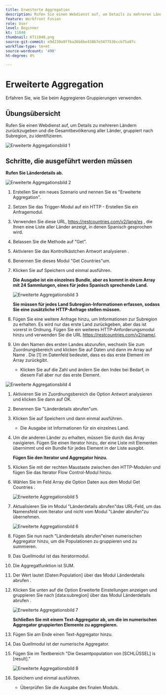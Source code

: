 ```yaml
---
title: Erweiterte Aggregation
description: Rufen Sie einen Webdienst auf, um Details zu mehreren Ländern zurückzugeben und die Population nach Unterregion zu identifizieren.
feature: Workfront Fusion
role: User
level: Beginner
kt: 11048
thumbnail: KT11048.png
source-git-commit: e9d230a9ffba26b6be43867e3477536ccb75a97c
workflow-type: tm+mt
source-wordcount: '490'
ht-degree: 0%

---
```



# Erweiterte Aggregation

Erfahren Sie, wie Sie beim Aggregieren Gruppierungen verwenden.

## Übungsübersicht

Rufen Sie einen Webdienst auf, um Details zu mehreren Ländern zurückzugeben und die Gesamtbevölkerung aller Länder, gruppiert nach Subregion, zu identifizieren.

![Erweiterte Aggregationsbild 1](../12-exercises/assets/advanced-aggregation-walkthrough-1.png)

## Schritte, die ausgeführt werden müssen

**Rufen Sie Länderdetails ab.**

![Erweiterte Aggregationsbild 2](../12-exercises/assets/advanced-aggregation-walkthrough-2.png)

1. Erstellen Sie ein neues Szenario und nennen Sie es &quot;Erweiterte Aggregation&quot;.
1. Setzen Sie das Trigger-Modul auf ein HTTP - Erstellen Sie ein Anfragemodul.
1. Verwenden Sie diese URL, https://restcountries.com/v2/lang/es , die Ihnen eine Liste aller Länder anzeigt, in denen Spanisch gesprochen wird.
1. Belassen Sie die Methode auf &quot;Get&quot;.
1. Aktivieren Sie das Kontrollkästchen Antwort analysieren .
1. Benennen Sie dieses Modul &quot;Get Countries&quot;um.
1. Klicken Sie auf Speichern und einmal ausführen.

   **Die Ausgabe ist ein einzelnes Bundle, aber es kommt in einem Array mit 24 Sammlungen, eines für jedes Spanisch sprechende Land.**

   ![Erweiterte Aggregationsbild 3](../12-exercises/assets/advanced-aggregation-walkthrough-3.png)

   **Sie müssen für jedes Land Subregion-Informationen erfassen, sodass Sie eine zusätzliche HTTP-Anfrage stellen müssen.**

1. Fügen Sie eine weitere Anfrage hinzu, um Informationen zur Subregion zu erhalten. Es wird nur das erste Land zurückgeben, aber das ist vorerst in Ordnung. Fügen Sie ein weiteres HTTP-Anforderungsmodul hinzu und verwenden Sie die URL https://restcountries.com/v2/name/.
1. Um den Namen des ersten Landes abzurufen, wechseln Sie zum Zuordnungsbereich und klicken Sie auf Daten und dann im Array auf Name . Die [1] im Datenfeld bedeutet, dass es das erste Element im Array zurückgibt.

   + Klicken Sie auf die Zahl und ändern Sie den Index bei Bedarf, in diesem Fall aber nur das erste Element.

![Erweiterte Aggregationsbild 4](../12-exercises/assets/advanced-aggregation-walkthrough-4.png)

1. Aktivieren Sie im Zuordnungsbereich die Option Antwort analysieren und klicken Sie dann auf OK.
1. Benennen Sie &quot;Länderdetails abrufen&quot;um.
1. Klicken Sie auf Speichern und dann einmal ausführen.

   + Die Ausgabe ist Informationen für ein einzelnes Land.

1. Um die anderen Länder zu erhalten, müssen Sie durch das Array navigieren. Fügen Sie einen Iterator hinzu, der eine Liste mit Elementen übernimmt und ein Bundle für jedes Element in der Liste ausgibt.

   **Fügen Sie den Iterator und Aggregator hinzu.**

1. Klicken Sie mit der rechten Maustaste zwischen den HTTP-Modulen und fügen Sie das Iterator Flow Control-Modul hinzu.
1. Wählen Sie im Feld Array die Option Daten aus dem Modul Get Countries .

   ![Erweiterte Aggregationsbild 5](../12-exercises/assets/advanced-aggregation-walkthrough-5.png)

1. Aktualisieren Sie im Modul &quot;Länderdetails abrufen&quot;das URL-Feld, um das Namensfeld vom Iterator und nicht vom Modul &quot;Länder abrufen&quot;zu übernehmen.

   ![Erweiterte Aggregationsbild 6](../12-exercises/assets/advanced-aggregation-walkthrough-6.png)

1. Fügen Sie nun nach &quot;Länderdetails abrufen&quot;einen numerischen Aggregator hinzu, um die Populationen zu gruppieren und zu summieren.
1. Das Quellmodul ist das Iteratormodul.
1. Die Aggregatfunktion ist SUM.
1. Der Wert lautet [Daten:Population] über das Modul Länderdetails abrufen .
1. Klicken Sie unten auf die Option Erweiterte Einstellungen anzeigen und gruppieren Sie nach [data:subregion] über das Modul Länderdetails abrufen .

   ![Erweiterte Aggregationsbild 7](../12-exercises/assets/advanced-aggregation-walkthrough-7.png)

   **Schließen Sie mit einem Text-Aggregator ab, um die im numerischen Aggregator gruppierten Elemente zu aggregieren.**

1. Fügen Sie am Ende einen Text-Aggregator hinzu.
1. Das Quellmodul ist der numerische Aggregator.
1. Fügen Sie im Textbereich &quot;Die Gesamtpopulation von [SCHLÜSSEL] is [result].&quot;

   ![Erweiterte Aggregationsbild 8](../12-exercises/assets/advanced-aggregation-walkthrough-8.png)

1. Speichern und einmal ausführen.

   + Überprüfen Sie die Ausgabe des finalen Moduls.
